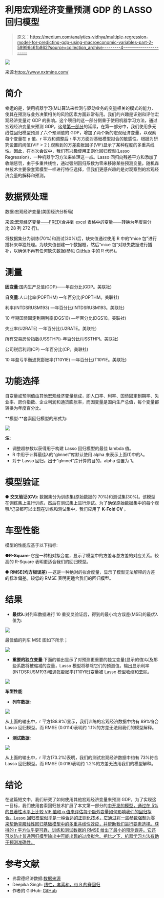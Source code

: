 # 利用宏观经济变量预测 GDP 的 LASSO 回归模型

> 原文：<https://medium.com/analytics-vidhya/multiple-regression-model-for-predicting-gdp-using-macroeconomic-variables-part-2-59996c61b862?source=collection_archive---------4----------------------->

![](img/b86bc7e86536ea3c1600e2d86f4cf8b4.png)

来源:https://www.nxtmine.com/

# **简介**

幸运的是，使用机器学习(ML)算法来检测与驱动业务的变量相关的模式的能力，使其在预测与业务决策相关的风险因素方面非常有用。我们的兴趣是识别和评估宏观经济变量对 GDP 的影响。这个项目的这一部分侧重于使用机器学习方法，通过宏观经济变量来预测 GDP。这是[第一部分](/@msamiyu2/multiple-regression-model-for-predicting-gdp-using-macroeconomic-variables-part-1-7bfef9a527e3)的延续，在第一部分中，我们使用多元线性回归模型预测了六个预测值的 GDP，增加了两个新的宏观经济变量，以观察每个变量在 p 值、r 平方和调整后 r 平方方面对基础模型拟合的敏感性。根据为研究设置的阈值(VIF > 2 ),观察到的方差膨胀因子(VIF)显示了某种程度的多重共线性。因此，在本次会议中，我们有兴趣使用正则化回归模型(Lasso Regression)，一种机器学习方法来处理这一点。Lasso 回归向残差平方和添加了收缩惩罚，由于多重共线性，通过强制回归系数为零来移除某些预测变量。随机森林技术主要像套索模型一样进行特征选择，但我们更感兴趣的是对观察到的宏观经济变量的解释和预测。

# **数据预处理**

数据:宏观经济变量(美国经济分析局)

来源:[宏观经济变量——FRED](https://fred.stlouisfed.org/series)(合并到 excel 表格中的变量——转换为年度百分比:28 列 272 行)。

将数据集分为训练(70%)和测试(30%)后，缺失值通过使用 R 中的“mice 包”进行插补来单独处理。为缺失值创建一个数据框，然后“mice 包”对缺失数据进行插补，以确保不再有任何缺失数据(参见 [GitHub](https://github.com/msamiyu/MULTIPLE-REGRESSION-MODEL-FOR-PREDICTING-GDP-USING-MACROECONOMIC-VARIABLES-PART-2) 中的 R 代码)。

# **测量**

**因变量**:国内生产总值(GDP)——年百分比(GDP。美联社)

**自变量**:人口比率(POPTHM) —年百分比(POPTHM。美联社)

利率(INTDSRUSM193) —年百分比(INTDSRUSM193。美联社)

10 年期国债固定到期利率(DGS10) —年百分比(DGS10。美联社)

失业率(U2RATE) —年百分比(U2RATE。美联社)

所有交易房价指数(USSTHPI)-年百分比(USSTHPI。美联社)

公司税后利润(CP) —年百分比(CP。美联社)

10 年盈亏平衡通货膨胀率(T10YIE) —年百分比(T10YIE。美联社)

# **功能选择**

自变量或预测值由其他宏观经济变量组成，即人口率、利率、国债固定到期率、失业率、房价指数、企业利润和通货膨胀率，而因变量是国内生产总值，每个变量都转换为年度百分比。

**模型:**套索回归模型的形式为:

![](img/dd3c1ff225e68fd6b1c0b25a671c53f0.png)

**注:**

*   调整超参数以获得用于构建 Lasso 回归模型的最佳 lambda 值。
*   R 中用于计算最佳λ的“glmnet”库默认使用 alpha 来表示上面(1)中的λ。
*   对于 Lasso 回归，出于“glmnet”库计算的目的，alpha 设置为 1。

# **模型验证**

● **交叉验证(CV):** 数据集分为训练集(原始数据的 70%)和测试集(30%)。该模型在训练集上进行训练，然后在测试集上进行测试。为了确保原始数据集中的每个观察/记录都可以出现在训练和测试集中，我们应用了 **K-Fold CV** 。

# **车型性能**

模型的性能应基于以下指标:

●**R-Square**-它是一种相对拟合度，显示了模型中的方差与总方差的对应关系。较高的 R-Square 表明更适合我们的回归模型。

● **RMSE(均方根误差)** —这是一种绝对的拟合度量，显示了模型无法解释的方差的标准偏差。较低的 RMSE 表明更适合我们的回归模型。

# **结果**

*   **最优λ**:对列车数据进行 10 重交叉验证后，得到的最小均方误差(MSE)的最优λ值为:

![](img/2006cdb56c29cc3804322a12b3ee6ed9.png)

最佳值的列车 MSE 图如下所示；

![](img/db4f72597d383085db1722b04fd44de0.png)

*   **重要的独立变量**:下面的输出显示了对预测更重要的独立变量(显示的值)以及那些系数将被缩减的变量，Lasso 模型将移除它们的预测值。输出显示利率(INTDSRUSM193)和通货膨胀率(T10YIE)变量被 Lasso 模型收缩和去除。

![](img/58b68ca99c1754d9ebd37d58219abf6a.png)

**车型性能**

*   **列车数据:**

![](img/48ecfcf2715db01700186b7a7ff24211.png)

从上面的输出中，r 平方(88.8%)显示，我们训练的宏观经济数据中约有 89%符合 Lasso 回归模型。而 RMSE (0.0114)表明约 1.1%的方差无法用我们的模型解释。

*   **测试数据:**

![](img/05132d43355968deac990dadd068bf73.png)

从上面的输出中，r 平方(73.2%)表明，我们的测试宏观经济数据中约有 73%符合 Lasso 回归模型。而 RMSE (0.018)表明约 1.2%的方差无法用我们的模型解释。

# **结论**

在这篇短文中，我们研究了如何使用其他宏观经济变量来预测 GDP。为了实现这一目标，我们使用套索回归技术扩展了本文第一部分的[中开发的模型，通过在 5%的显著性水平上比较 VIF 值和 p 值来评估每个额外变量如何影响我们的回归拟合。Lasso 回归模型似乎是一种合适的正则化技术，它通过将一些参数强制为零来帮助克服线性回归基础模型中的多重共线性效应，并帮助我们进行要素选择。获得的 r 平方似乎更可靠，训练和测试数据的 RMSE 给出了最小的预测误差。它还可以防止普通回归模型输出中可能出现的过度拟合。相比之下，机器学习方法有助于预测准确性。](/@msamiyu2/multiple-regression-model-for-predicting-gdp-using-macroeconomic-variables-part-1-7bfef9a527e3)

# **参考文献**

*   弗雷德经济数据:[数据来源](https://fred.stlouisfed.org/series)
*   Deepika Singh: [线性，套索和，带 R 的脊回归](https://www.pluralsight.com/guides/linear-lasso-and-ridge-regression-with-r)
*   作者的 GitHub: [GitHub](https://github.com/msamiyu/MULTIPLE-REGRESSION-MODEL-FOR-PREDICTING-GDP-USING-MACROECONOMIC-VARIABLES-PART-2)